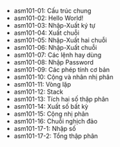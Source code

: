 - asm101-01: Cấu trúc chung
- asm101-02: Hello World!
- asm101-03: Nhập-Xuất ký tự
- asm101-04: Xuất chuỗi
- asm101-05: Nhập-Xuất hai chuỗi
- asm101-06: Nhập-Xuất chuỗi
- asm101-07: Các lệnh hay dùng
- asm101-08: Nhập Password
- asm101-09: Các phép tính cơ bản
- asm101-10: Cộng và nhân nhị phân
- asm101-11: Vòng lặp
- asm101-12: Stack
- asm101-13: Tích hai số thập phân
- asm101-14: Xuất số bất kỳ
- asm101-15: Cộng nhị phân
- asm101-16: Chuỗi nghịch đảo
- asm101-17-1: Nhập số
- asm101-17-2: Tổng thập phân
